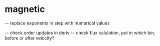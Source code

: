 # magnetic

-- replace exponents in step with numerical values 

-- check order updates in deriv
-- check flux calulation, put in which bin, before or after velocity?


